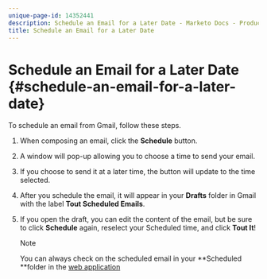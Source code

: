 ```yaml
---
unique-page-id: 14352441
description: Schedule an Email for a Later Date - Marketo Docs - Product Documentation
title: Schedule an Email for a Later Date
---
```


# Schedule an Email for a Later Date {#schedule-an-email-for-a-later-date}

To schedule an email from Gmail, follow these steps.

1. When composing an email, click the **Schedule** button.
1. A window will pop-up allowing you to choose a time to send your email.
1. If you choose to send it at a later time, the button will update to the time selected.
1. After you schedule the email, it will appear in your **Drafts** folder in Gmail with the label **Tout Scheduled Emails**.
1. If you open the draft, you can edit the content of the email, but be sure to click **Schedule** again, reselect your Scheduled time, and click **Tout It**!

   >[!NOTE]
   >
   >You can always check on the scheduled email in your **Scheduled **folder in the [web application](http://toutapp.com/login)

